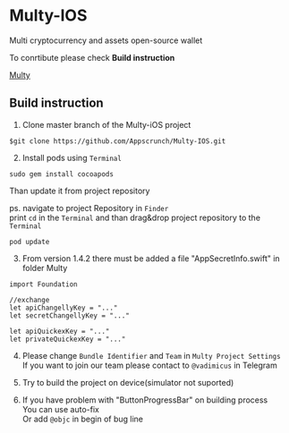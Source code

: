 # Multy-IOS

Multi cryptocurrency and assets open-source wallet

To conrtibute please check **Build instruction**

[Multy](http://multy.io)

## Build instruction

1. Clone master branch of the Multy-iOS project
```
$git clone https://github.com/Appscrunch/Multy-IOS.git
```

2. Install pods using ``` Terminal ```  <br />
```
sudo gem install cocoapods
```
   Than update it from project repository <br />
   
   
   ps. navigate to project Repository in ```Finder```<br />
   print ```cd``` in the ```Terminal``` and than drag&drop project repository to the ``` Terminal ```
   
```
pod update
```
3. From version 1.4.2 there must be added a file "AppSecretInfo.swift" in folder Multy
```
import Foundation

//exchange
let apiChangellyKey = "..."
let secretChangellyKey = "..."

let apiQuickexKey = "..."
let privateQuickexKey = "..."

```
4. Please change  ```Bundle Identifier``` and ```Team``` in ```Multy Project Settings```<br />
   If you want to join our team please contact to ``` @vadimicus ```  in Telegram

5. Try to build the project on device(simulator not suported)

6. If you have problem with "ButtonProgressBar" on building process<br />
    You can use auto-fix<br />
    Or add ``` @objc ``` in begin of bug line



